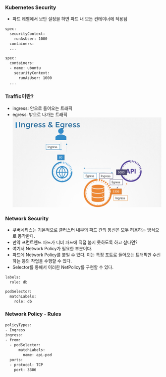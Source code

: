 ### Kubernetes Security
- 파드 레벨에서 보안 설정을 하면 파드 내 모든 컨테이너에 적용됨
```
spec:
  securityContext:
    runAsUser: 1000
  containers:
  ...
```
```
spec:
  containers:
  - name: ubuntu
    securityContext:
      runAsUser: 1000
  ...
```
### Traffic이란?
- ingress: 안으로 들어오는 트래픽
- egress: 밖으로 나가는 트래픽
![ingress_eggress](../../../images/ingress_eggress.png)

### Network Security
- 쿠버네티스는 기본적으로 클러스터 내부의 파드 간의 통신은 모두 허용하는 방식으로 동작한다.
- 만약 프런트엔드 파드가 디비 파드에 직접 붙지 못하도록 하고 싶다면?
- 여기서 Network Policy가 필요한 부분이다.
- 파드에 Network Policy를 붙일 수 있다. 이는 특정 포트로 들어오는 트래픽만 수신하는 등의 작업을 수행할 수 있다.
- Selector를 통해서 이러한 NetPolicy를 구현할 수 있다.
```
labels:
  role: db
```
```
podSelector:
  matchLabels:
    role: db
```
### Network Policy - Rules
```
policyTypes:
- Ingress
ingress:
- from:
  - podSelector:
      matchLabels:
        name: api-pod
  ports:
  - protocol: TCP
    port: 3306
```
